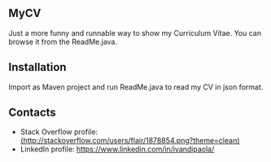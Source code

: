 ## MyCV

Just a more funny and runnable way to show my Curriculum Vitae. You can browse it from the ReadMe.java.

## Installation

Import as Maven project and run ReadMe.java to read my CV in json format.

## Contacts

* Stack Overflow profile: [(http://stackoverflow.com/users/flair/1878854.png?theme=clean)](http://stackoverflow.com/users/1878854/accollativo)
* LinkedIn profile: https://www.linkedin.com/in/ivandipaola/